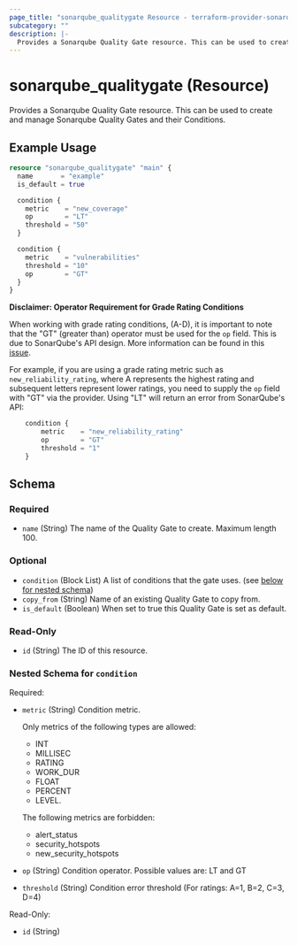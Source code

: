 ```yaml
---
page_title: "sonarqube_qualitygate Resource - terraform-provider-sonarqube"
subcategory: ""
description: |-
  Provides a Sonarqube Quality Gate resource. This can be used to create and manage Sonarqube Quality Gates and their Conditions.
---
```


# sonarqube_qualitygate (Resource)

Provides a Sonarqube Quality Gate resource. This can be used to create and manage Sonarqube Quality Gates and their Conditions.


## Example Usage

```terraform
resource "sonarqube_qualitygate" "main" {
  name       = "example"
  is_default = true

  condition {
    metric    = "new_coverage"
    op        = "LT"
    threshold = "50"
  }

  condition {
    metric    = "vulnerabilities"
    threshold = "10"
    op        = "GT"
  }
}
```

**Disclaimer: Operator Requirement for Grade Rating Conditions**

When working with grade rating conditions, (A-D), it is important to note that the "GT" (greater than) operator must be used for the `op` field. This is due to SonarQube's API design. More information can be found in this [issue](https://github.com/jdamata/terraform-provider-sonarqube/issues/171).

For example, if you are using a grade rating metric such as `new_reliability_rating`, where A represents the highest rating and subsequent letters represent lower ratings, you need to supply the `op` field with "GT" via the provider. Using "LT" will return an error from SonarQube's API:

```terraform
    condition {
        metric    = "new_reliability_rating"
        op        = "GT"
        threshold = "1"
    }
```

<!-- schema generated by tfplugindocs -->
## Schema

### Required

- `name` (String) The name of the Quality Gate to create. Maximum length 100.

### Optional

- `condition` (Block List) A list of conditions that the gate uses. (see [below for nested schema](#nestedblock--condition))
- `copy_from` (String) Name of an existing Quality Gate to copy from.
- `is_default` (Boolean) When set to true this Quality Gate is set as default.

### Read-Only

- `id` (String) The ID of this resource.

<a id="nestedblock--condition"></a>
### Nested Schema for `condition`

Required:

- `metric` (String) Condition metric.

  Only metrics of the following types are allowed:

  - INT
  - MILLISEC
  - RATING
  - WORK_DUR
  - FLOAT
  - PERCENT
  - LEVEL.

  The following metrics are forbidden:

  - alert_status
  - security_hotspots
  - new_security_hotspots
- `op` (String) Condition operator. Possible values are: LT and GT
- `threshold` (String) Condition error threshold (For ratings: A=1, B=2, C=3, D=4)

Read-Only:

- `id` (String)

